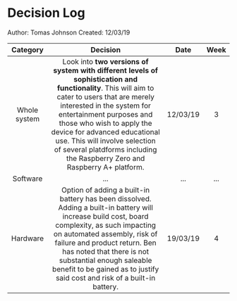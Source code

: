  # Decision Log
 Author: Tomas Johnson
 Created: 12/03/19

| Category        | Decision           | Date  |  Week |
| :-------------: |:-------------:| :-----:| :-----:|
| Whole system      |Look into **two versions of system with different levels of sophistication and functionality**. This will aim to cater to users that are merely interested in the system for entertainment purposes and those who wish to apply the device for advanced educational use. This will involve selection of several platdforms including the Raspberry Zero and Raspberry A+ platform.  | 12/03/19 | 3 |
|Software|...|...|...|
|Hardware| Option of adding a built-in battery has been dissolved. Adding a built-in battery will increase build cost, board complexity, as such impacting on automated assembly, risk of failure and product return. Ben has noted that there is not substantial enough saleable benefit to be gained as to justify said cost and risk of a built-in battery.|19/03/19|4|
